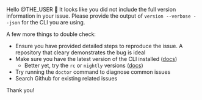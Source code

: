 Hello @THE_USER :wave: It looks like you did not include the full version information in your issue.
Please provide the output of `version --verbose --json` for the CLI you are using.

A few more things to double check:

- Ensure you have provided detailed steps to reproduce the issue. A repository that cleary demonstrates the bug is ideal
- Make sure you have the latest version of the CLI installed ([docs](https://developer.salesforce.com/docs/atlas.en-us.sfdx_setup.meta/sfdx_setup/sfdx_setup_update_cli.htm))
  - Better yet, try the `rc` or `nightly` versions ([docs](https://developer.salesforce.com/docs/atlas.en-us.sfdx_setup.meta/sfdx_setup/sfdx_setup_install_cli_rc.htm))
- Try running the `doctor` command to diagnose common issues
- Search Github for existing related issues

Thank you!
